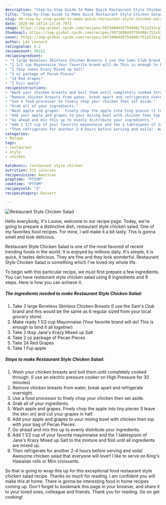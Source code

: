 ```yaml
---
description: "Step-by-Step Guide to Make Quick Restaurant Style Chicken Salad"
title: "Step-by-Step Guide to Make Quick Restaurant Style Chicken Salad"
slug: 40-step-by-step-guide-to-make-quick-restaurant-style-chicken-salad
date: 2020-06-16T14:13:34.797Z
image: https://img-global.cpcdn.com/recipes/5071008445759488/751x532cq70/restaurant-style-chicken-salad-recipe-main-photo.jpg
thumbnail: https://img-global.cpcdn.com/recipes/5071008445759488/751x532cq70/restaurant-style-chicken-salad-recipe-main-photo.jpg
cover: https://img-global.cpcdn.com/recipes/5071008445759488/751x532cq70/restaurant-style-chicken-salad-recipe-main-photo.jpg
author: Leo Leonard
ratingvalue: 4.2
reviewcount: 36222
recipeingredient:
- "3 large Boneless Skinless Chicken Breasts I use the Sams Club brand and this would be the same as 6 regular sized from your local grocery store"
- "1 1/2 cup Mayonnaise Your favorite brand will do This is enough to bind it all together"
- "2 tbsp Janes Krazy Mixed up Salt"
- "2 oz package of Pecan Pieces"
- "24 Red Grapes"
- "1 Fuji apple"
recipeinstructions:
- "Wash your chicken breasts and boil them until completely cooked through. (I use an electric pressure cooker on High Pressure for 30 minutes)"
- "Remove chicken breasts from water, break apart and refrigerate overnight."
- "Use a food processor to finely chop your chicken then set aside."
- "Grab all of your ingredients."
- "Wash apple and grapes.  Finely chop the apple into tiny pieces (I leave the skin on) and cut your grapes in half."
- "Add your apple and grapes to your mixing bowl with chicken then top with your bag of Pecan Pieces."
- "Go ahead and mix this up to evenly distribute your ingredients."
- "Add 1 1/2 cup of your favorite mayonnaise and the 1 tablespoon of Jane&#39;s Krazy Mixed up Salt to the mixture and fold until all ingredients are mixed up."
- "Then refrigerate for another 2-4 hours before serving and voila!  Awesome chicken salad that everyone will love!!  I like to serve on King&#39;s Hawaiian rolls or Mini croissants."
categories:
- Recipe
tags:
- restaurant
- style
- chicken

katakunci: restaurant style chicken 
nutrition: 215 calories
recipecuisine: American
preptime: "PT33M"
cooktime: "PT59M"
recipeyield: "3"
recipecategory: Dessert

---
```



![Restaurant Style Chicken Salad](https://img-global.cpcdn.com/recipes/5071008445759488/751x532cq70/restaurant-style-chicken-salad-recipe-main-photo.jpg)

Hello everybody, it's Louise, welcome to our recipe page. Today, we're going to prepare a distinctive dish, restaurant style chicken salad. One of my favorites food recipes. For mine, I will make it a bit tasty. This is gonna smell and look delicious.



Restaurant Style Chicken Salad is one of the most favored of recent trending foods in the world. It is enjoyed by millions daily. It's simple, it is quick, it tastes delicious. They are fine and they look wonderful. Restaurant Style Chicken Salad is something which I've loved my whole life.


To begin with this particular recipe, we must first prepare a few ingredients. You can have restaurant style chicken salad using 6 ingredients and 9 steps. Here is how you can achieve it.

<!--inarticleads1-->

##### The ingredients needed to make Restaurant Style Chicken Salad:

1. Take 3 large Boneless Skinless Chicken Breasts (I use the Sam&#39;s Club brand and this would be the same as 6 regular sized from your local grocery store)
1. Make ready 1 1/2 cup Mayonnaise (Your favorite brand will do! This is enough to bind it all together)
1. Take 2 tbsp Jane&#39;s Krazy Mixed up Salt
1. Take 2 oz package of Pecan Pieces
1. Take 24 Red Grapes
1. Take 1 Fuji apple




<!--inarticleads2-->

##### Steps to make Restaurant Style Chicken Salad:

1. Wash your chicken breasts and boil them until completely cooked through. (I use an electric pressure cooker on High Pressure for 30 minutes)
1. Remove chicken breasts from water, break apart and refrigerate overnight.
1. Use a food processor to finely chop your chicken then set aside.
1. Grab all of your ingredients.
1. Wash apple and grapes.  Finely chop the apple into tiny pieces (I leave the skin on) and cut your grapes in half.
1. Add your apple and grapes to your mixing bowl with chicken then top with your bag of Pecan Pieces.
1. Go ahead and mix this up to evenly distribute your ingredients.
1. Add 1 1/2 cup of your favorite mayonnaise and the 1 tablespoon of Jane&#39;s Krazy Mixed up Salt to the mixture and fold until all ingredients are mixed up.
1. Then refrigerate for another 2-4 hours before serving and voila!  Awesome chicken salad that everyone will love!!  I like to serve on King&#39;s Hawaiian rolls or Mini croissants.




So that is going to wrap this up for this exceptional food restaurant style chicken salad recipe. Thanks so much for reading. I am confident you will make this at home. There is gonna be interesting food in home recipes coming up. Don't forget to bookmark this page in your browser, and share it to your loved ones, colleague and friends. Thank you for reading. Go on get cooking!
